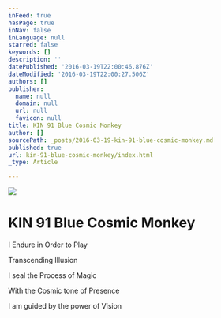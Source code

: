```yaml
---
inFeed: true
hasPage: true
inNav: false
inLanguage: null
starred: false
keywords: []
description: ''
datePublished: '2016-03-19T22:00:46.876Z'
dateModified: '2016-03-19T22:00:27.506Z'
authors: []
publisher:
  name: null
  domain: null
  url: null
  favicon: null
title: KIN 91 Blue Cosmic Monkey
author: []
sourcePath: _posts/2016-03-19-kin-91-blue-cosmic-monkey.md
published: true
url: kin-91-blue-cosmic-monkey/index.html
_type: Article

---
```

![](https://the-grid-user-content.s3-us-west-2.amazonaws.com/a4de065d-17c7-4e0b-99c4-fb3bbacf1bc2.png)

# KIN 91 Blue Cosmic Monkey

I Endure in Order to Play

Transcending Illusion

I seal the Process of Magic

With the Cosmic tone of Presence

I am guided by the power of Vision